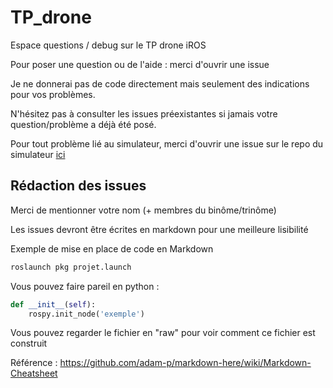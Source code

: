 # TP_drone
Espace questions / debug sur le TP drone iROS


Pour poser une question ou de l'aide : merci d'ouvrir une issue

Je ne donnerai pas de code directement mais seulement des indications pour vos problèmes.

N'hésitez pas à consulter les issues préexistantes si jamais votre question/problème a déjà été posé.

Pour tout problème lié au simulateur, merci d'ouvrir une issue sur le repo du simulateur [ici](https://github.com/simonernst/iROS_drone/issues)

## Rédaction des issues 
Merci de mentionner votre nom (+ membres du binôme/trinôme)

Les issues devront être écrites en markdown pour une meilleure lisibilité

Exemple de mise en place de code en Markdown
```bash
roslaunch pkg projet.launch
```

Vous pouvez faire pareil en python : 
```python
def __init__(self):
    rospy.init_node('exemple')
```
Vous pouvez regarder le fichier en "raw" pour voir comment ce fichier est construit

Référence : https://github.com/adam-p/markdown-here/wiki/Markdown-Cheatsheet

